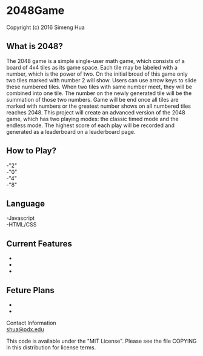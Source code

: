# 2048Game
Copyright (c) 2016 Simeng Hua    


What is 2048?  
-   
The 2048 game is a simple single-user math game, which consists of a board of 4x4 tiles as its
game space. Each tile may be labeled with a number, which is the power of two. On the initial broad of this game only two tiles marked with number 2 will show. Users can use arrow keys to slide these numbered tiles. When two tiles with same number meet, they will be combined into one tile. The number on the newly generated tile will be the summation of those two numbers. Game will be end once all tiles are marked with numbers or the greatest number shows on all numbered tiles reaches 2048. This project will create an advanced version of the 2048 game, which has two playing modes: the classic timed mode and the endless mode. The highest score of each play will be recorded and generated as a leaderboard on a leaderboard page.

How to Play?  
-    
-"2"     
-"0"     
-"4"     
-"8"     

Language  
-     
-Javascript    
-HTML/CSS

Current Features    
-  
-   
-   
-   

Feture Plans   
-    
-     
-     

Contact Information    
shua@pdx.edu

This code is available under the "MIT License". Please see the file COPYING in this distribution for license terms.
